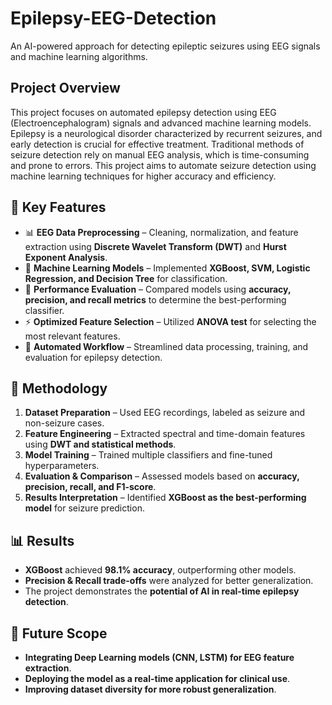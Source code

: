 # Epilepsy-EEG-Detection

An AI-powered approach for detecting epileptic seizures using EEG signals and machine learning algorithms.

## Project Overview
This project focuses on automated epilepsy detection using EEG (Electroencephalogram) signals and advanced machine learning models. Epilepsy is a neurological disorder characterized by recurrent seizures, and early detection is crucial for effective treatment. Traditional methods of seizure detection rely on manual EEG analysis, which is time-consuming and prone to errors. This project aims to automate seizure detection using machine learning techniques for higher accuracy and efficiency.

## 🧠 Key Features
- 📊 **EEG Data Preprocessing** – Cleaning, normalization, and feature extraction using **Discrete Wavelet Transform (DWT)** and **Hurst Exponent Analysis**.
- 🤖 **Machine Learning Models** – Implemented **XGBoost, SVM, Logistic Regression, and Decision Tree** for classification.
- 🎯 **Performance Evaluation** – Compared models using **accuracy, precision, and recall metrics** to determine the best-performing classifier.
- ⚡ **Optimized Feature Selection** – Utilized **ANOVA test** for selecting the most relevant features.
- 🚀 **Automated Workflow** – Streamlined data processing, training, and evaluation for epilepsy detection.

## 🔬 Methodology
1. **Dataset Preparation** – Used EEG recordings, labeled as seizure and non-seizure cases.
2. **Feature Engineering** – Extracted spectral and time-domain features using **DWT and statistical methods**.
3. **Model Training** – Trained multiple classifiers and fine-tuned hyperparameters.
4. **Evaluation & Comparison** – Assessed models based on **accuracy, precision, recall, and F1-score**.
5. **Results Interpretation** – Identified **XGBoost as the best-performing model** for seizure prediction.

## 📊 Results
- **XGBoost** achieved **98.1% accuracy**, outperforming other models.
- **Precision & Recall trade-offs** were analyzed for better generalization.
- The project demonstrates the **potential of AI in real-time epilepsy detection**.

## 📌 Future Scope
- **Integrating Deep Learning models (CNN, LSTM) for EEG feature extraction**.
- **Deploying the model as a real-time application for clinical use**.
- **Improving dataset diversity for more robust generalization**.

